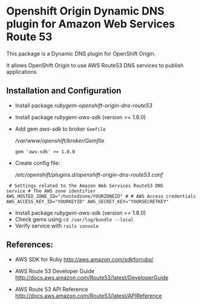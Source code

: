 # Openshift Origin Dynamic DNS plugin for Amazon Web Services Route 53

This package is a Dynamic DNS plugin for OpenShift Origin.

It allows OpenShift Origin to use AWS Route53 DNS services to publish
applications

## Installation and Configuration

* Install package *rubygem-openshift-origin-dns-route53*
* Install package *rubygem-aws-sdk* (version >= 1.8.0)
* Add gem *aws-sdk* to broker <code>Gemfile</code>

  */var/www/openshift/broker/Gemfile*

     <code>gem 'aws-sdk' >= 1.8.0</code>
     
* Create config file:

  */etc/openshift/plugins.d/openshift-origin-dns-route53.conf*
 
<code><pre>
    # Settings related to the Amazon Web Services Route53 DNS service
    # The AWS zone identifier
    AWS_HOSTED_ZONE_ID="/hostedzone/YOURZONEID"
    #
    # AWS Access credentials
    AWS_ACCESS_KEY_ID="YOURKEYID"
    AWS_SECRET_KEY="YOURSECRETKEY"
</pre></code>

* Install package *rubygem-aws-sdk* (version >= 1.8.0)
* Check gems using <code>cd /var/log/bundle --local</code>
* Verify service with <code>rails console</code>

## References:

* AWS SDK for Ruby
  http://aws.amazon.com/sdkforruby/

* AWS Route 53 Developer Guide
  http://docs.aws.amazon.com/Route53/latest/DeveloperGuide

* AWS Route 53 API Reference
  http://docs.aws.amazon.com/Route53/latest/APIReference
 
